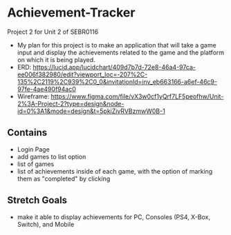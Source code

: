 # Achievement-Tracker
Project 2 for Unit 2 of SEBR0116
- My plan for this project is to make an application that will take a game input and display the achievements related to the game and the platform on which it is being played. 
- ERD: https://lucid.app/lucidchart/409d7b7d-72e8-46a4-97ca-ee006f382980/edit?viewport_loc=-207%2C-135%2C2119%2C939%2C0_0&invitationId=inv_eb663166-a6ef-46c9-97fe-4ae490f94ac0
- Wireframe: https://www.figma.com/file/vX3w0cf1yQrf7LF5peofhw/Unit-2%3A-Project-2?type=design&node-id=0%3A1&mode=design&t=5pkiZivRVBzmwW0B-1
## Contains
- Login Page
- add games to list option
- list of games
- list of achievements inside of each game, with the option of marking them as "completed" by clicking
## Stretch Goals
- make it able to display achievements for PC, Consoles (PS4, X-Box, Switch), and Mobile

